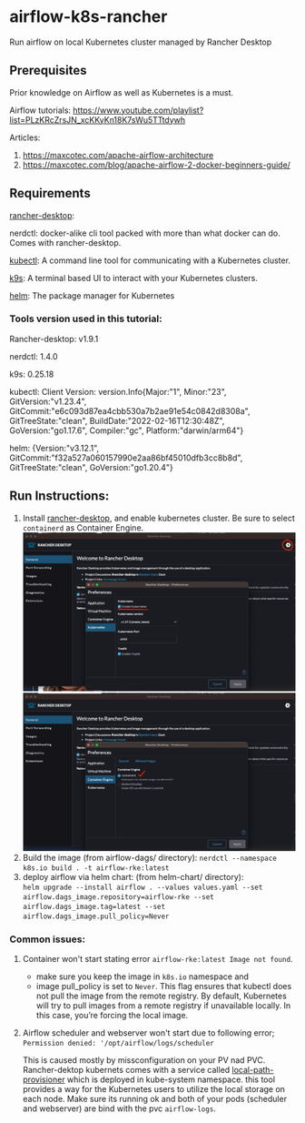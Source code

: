 # airflow-k8s-rancher
Run airflow on local Kubernetes cluster managed by Rancher Desktop

## Prerequisites 
Prior knowledge on Airflow as well as Kubernetes is a must. 

Airflow tutorials: https://www.youtube.com/playlist?list=PLzKRcZrsJN_xcKKyKn18K7sWu5TTtdywh

Articles: 
1. https://maxcotec.com/apache-airflow-architecture
2. https://maxcotec.com/blog/apache-airflow-2-docker-beginners-guide/

## Requirements 

[rancher-desktop](https://rancherdesktop.io/): 

nerdctl: docker-alike cli tool packed with more than what docker can do. Comes with rancher-desktop. 

[kubectl](https://kubernetes.io/docs/tasks/tools): A command line tool for communicating with a Kubernetes cluster.

[k9s](https://k9scli.io/topics/install): A terminal based UI to interact with your Kubernetes clusters.

[helm](https://helm.sh/): The package manager for Kubernetes

###  Tools version used in this tutorial: 
Rancher-desktop: v1.9.1

nerdctl:  1.4.0

k9s: 0.25.18

kubectl: Client Version: version.Info{Major:"1", Minor:"23", GitVersion:"v1.23.4", GitCommit:"e6c093d87ea4cbb530a7b2ae91e54c0842d8308a", GitTreeState:"clean", BuildDate:"2022-02-16T12:30:48Z", GoVersion:"go1.17.6", Compiler:"gc", Platform:"darwin/arm64"}

helm: {Version:"v3.12.1", GitCommit:"f32a527a060157990e2aa86bf45010dfb3cc8b8d", GitTreeState:"clean", GoVersion:"go1.20.4"}

## Run Instructions:

1. Install [rancher-desktop](https://rancherdesktop.io/), and enable kubernetes cluster. Be sure to select `containerd` as Container Engine.
![](k8s%20enabled.png)
![](containerd%20enabled.png)
2. Build the image (from airflow-dags/ directory): `nerdctl --namespace k8s.io build . -t airflow-rke:latest`
3. deploy airflow via helm chart: (from helm-chart/ directory):  
`helm upgrade --install airflow . --values values.yaml --set airflow.dags_image.repository=airflow-rke --set airflow.dags_image.tag=latest --set airflow.dags_image.pull_policy=Never`

### Common issues:
1. Container won't start stating error `airflow-rke:latest Image not found`.

   * make sure you keep the image in `k8s.io` namespace and 
   * image pull_policy is set to `Never`. This flag ensures that kubectl does not pull the image from the remote registry. 
By default, Kubernetes will try to pull images from a remote registry if unavailable locally. In this case, you’re forcing the local image.

2. Airflow scheduler and webserver won't start due to following error; `Permission denied: '/opt/airflow/logs/scheduler`

    This is caused mostly by missconfiguration on your PV nad PVC.  Rancher-dektop kubernets comes with a service called
    [local-path-provisioner](https://github.com/rancher/local-path-provisioner) which is deployed in kube-system namespace. 
    this tool provides a way for the Kubernetes users to utilize the local storage on each node. Make sure its running ok and 
    both of your pods (scheduler and webserver) are bind with the pvc `airflow-logs`.